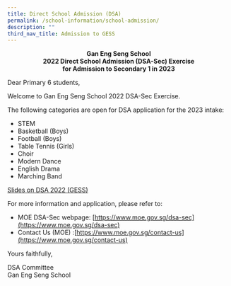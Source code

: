 ```yaml
---
title: Direct School Admission (DSA)
permalink: /school-information/school-admission/
description: ""
third_nav_title: Admission to GESS
---
```

<p style="text-align:center;"> <strong>Gan Eng Seng School<br>2022 Direct School Admission (DSA-Sec) Exercise<br>for Admission to Secondary 1 in 2023</strong></p>

Dear Primary 6 students,

Welcome to Gan Eng Seng School 2022 DSA-Sec Exercise.

The following categories are open for DSA application for the 2023 intake:

*   STEM
*   Basketball (Boys)
*   Football (Boys)
*   Table Tennis (Girls)
*   Choir
*   Modern Dance
*   English Drama
*   Marching Band

[Slides on DSA 2022 (GESS)](/files/DSA_GESS_2022-for-Sch-Portal-4th-May-2022.pdf)

For more information and application, please refer to:

*   MOE DSA-Sec webpage: [https://www.moe.gov.sg/dsa-sec](https://www.moe.gov.sg/dsa-sec)
*   Contact Us (MOE) :[https://www.moe.gov.sg/contact-us](https://www.moe.gov.sg/contact-us)

Yours faithfully,

DSA Committee  
Gan Eng Seng School